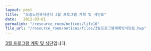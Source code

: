 ```yaml
---
layout: post
title:  "도솔노인복지센터 3월 프로그램 계획 및 식단표"
date:   2012-03-01
permalink: "/resource_room/notices/life10"
file_url: "/resource_room/notices/files/3월프로그램계획및식단표.hwp"
---
```


[3월 프로그램 계획 및 식단](/resource_room/notices/files/3월프로그램계획및식단표.hwp)입니다.
